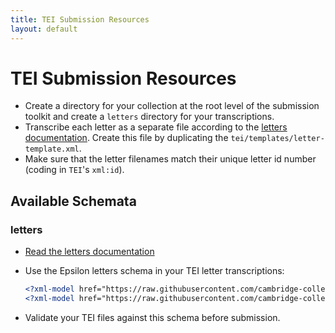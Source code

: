 ```yaml
---
title: TEI Submission Resources
layout: default
---
```


# TEI Submission Resources

- Create a directory for your collection at the root level of the submission toolkit and create a `letters` directory for your transcriptions.
- Transcribe each letter as a separate file according to the [letters documentation](https://cambridge-collection.github.io/epsilon-submission-toolbox/tei/documentation/letters.html). Create this file by duplicating the `tei/templates/letter-template.xml`.
- Make sure that the letter filenames match their unique letter id number (coding in `TEI`'s `xml:id`).


## Available Schemata

### letters
- [Read the letters documentation](https://cambridge-collection.github.io/epsilon-submission-toolbox/tei/documentation/letters.html)
- Use the Epsilon letters schema in your TEI letter transcriptions:

  ```xml
  <?xml-model href="https://raw.githubusercontent.com/cambridge-collection/epsilon-submission-toolbox/main/tei/rng/letters.rng" type="application/xml" schematypens="http://relaxng.org/ns/structure/1.0"?>
  <?xml-model href="https://raw.githubusercontent.com/cambridge-collection/epsilon-submission-toolbox/main/tei/rng/letters.rng" type="application/xml" schematypens="http://purl.oclc.org/dsdl/schematron"?>
  ```
- Validate your TEI files against this schema before submission.

